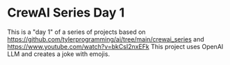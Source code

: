 # CrewAI Series Day 1

This is a "day 1" of a series of projects based on https://github.com/tylerprogramming/ai/tree/main/crewai_series and https://www.youtube.com/watch?v=bkCsI2nxEFk
This project uses OpenAI LLM and creates a joke with emojis.

